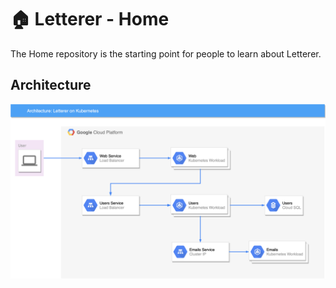 # :house: Letterer - Home

The Home repository is the starting point for people to learn about Letterer.

## Architecture

![architecture](images/architecture.png)